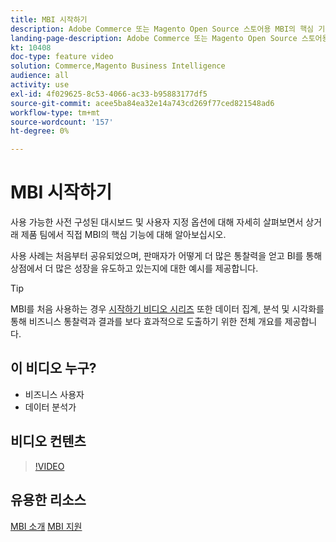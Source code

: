 ```yaml
---
title: MBI 시작하기
description: Adobe Commerce 또는 Magento Open Source 스토어용 MBI의 핵심 기능에 대해 알려면 이 웨비나를 시청하십시오.
landing-page-description: Adobe Commerce 또는 Magento Open Source 스토어용 MBI의 핵심 기능에 대해 알려면 이 녹화된 웨비나를 시청하십시오.
kt: 10408
doc-type: feature video
solution: Commerce,Magento Business Intelligence
audience: all
activity: use
exl-id: 4f029625-8c53-4066-ac33-b95883177df5
source-git-commit: acee5ba84ea32e14a743cd269f77ced821548ad6
workflow-type: tm+mt
source-wordcount: '157'
ht-degree: 0%

---
```


# MBI 시작하기

사용 가능한 사전 구성된 대시보드 및 사용자 지정 옵션에 대해 자세히 살펴보면서 상거래 제품 팀에서 직접 MBI의 핵심 기능에 대해 알아보십시오.

사용 사례는 처음부터 공유되었으며, 판매자가 어떻게 더 많은 통찰력을 얻고 BI를 통해 상점에서 더 많은 성장을 유도하고 있는지에 대한 예시를 제공합니다.

>[!TIP]
>
>MBI를 처음 사용하는 경우 [시작하기 비디오 시리즈](./../1-overview.md) 또한 데이터 집계, 분석 및 시각화를 통해 비즈니스 통찰력과 결과를 보다 효과적으로 도출하기 위한 전체 개요를 제공합니다.

## 이 비디오 누구?

- 비즈니스 사용자
- 데이터 분석가

## 비디오 컨텐츠

>[!VIDEO](https://video.tv.adobe.com/v/342501?quality=12&learn=on)

## 유용한 리소스

[MBI 소개](https://docs.magento.com/mbi/getting-started/getting-started.html)
[MBI 지원](https://support.magento.com/hc/en-us/articles/360016730811)
